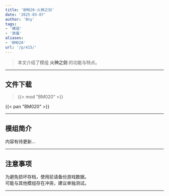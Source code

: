 ```yaml
---
title: 'BM020-火神之剑'
date: '2025-03-07'
author: 'Bny'
tags:
- '模组'
- '装备'
aliases:
- 'BM020'
url: '/p/415/'
---
```


> 本文介绍了模组 **火神之剑** 的功能与特点。

---

## 文件下载  

> {{< mod "BM020" >}}  

{{< pan "BM020" >}}  

---

## 模组简介

>  
内容有待更新...  

---

## 注意事项

>  
为避免损坏存档，使用前请备份游戏数据。  
可能与其他模组存在冲突，建议单独测试。  

---

